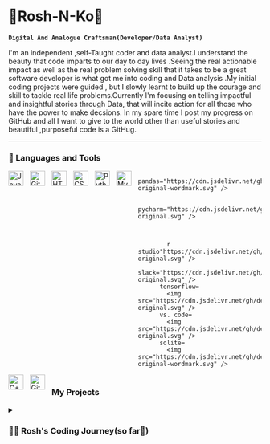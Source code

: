 # 🌊Rosh-N-Ko🤖 

**`Digital And Analogue Craftsman(Developer/Data Analyst)`**

I'm an independent ,self-Taught coder and data analyst.I understand the beauty that code imparts  to our day to day lives .Seeing the real actionable  impact as well as  the real problem solving skill that it takes to be a great software developer is what got me into coding and Data analysis .My initial coding projects were guided , but I slowly learnt to build up the courage and skill  to tackle real life problems.Currently I'm focusing on telling impactful and insightful stories through Data, that will incite action for all those who have the power to make decsions.
In my spare time 
I post my progress on GitHub and all I want to give to the world other than useful stories and beautiful ,purposeful code is a GitHug.


---

### 🧰 Languages and Tools

<img align="left" alt="Java" width="30px" style="padding-right:10px;" src="https://cdn.jsdelivr.net/gh/devicons/devicon/icons/java/java-original.svg"/>
<img align="left" alt="Git" width="30px" style="padding-right:10px;" src="https://cdn.jsdelivr.net/gh/devicons/devicon/icons/git/git-original.svg" />
<img align="left" alt="HTML" width="30px" style="padding-right:10px;" src="https://cdn.jsdelivr.net/gh/devicons/devicon/icons/html5/html5-plain.svg" />
<img align="left" alt="CSS" width="30px" style="padding-right:10px;" src="https://cdn.jsdelivr.net/gh/devicons/devicon/icons/css3/css3-plain.svg" />
<img align="left" alt="Python" width="30px" style="padding-right:10px;" src="https://cdn.jsdelivr.net/gh/devicons/devicon/icons/python/python-plain.svg" />

<img align="left" alt="My sql" width="30px" style="padding-right:10px;" 
src="https://cdn.jsdelivr.net/gh/devicons/devicon/icons/mysql/mysql-original-wordmark.svg" />

            pandas="https://cdn.jsdelivr.net/gh/devicons/devicon/icons/pandas/pandas-original-wordmark.svg" />
            
            pycharm="https://cdn.jsdelivr.net/gh/devicons/devicon/icons/pycharm/pycharm-original.svg" />
            
            
            
            r studio"https://cdn.jsdelivr.net/gh/devicons/devicon/icons/rstudio/rstudio-original.svg" />
            slack="https://cdn.jsdelivr.net/gh/devicons/devicon/icons/slack/slack-original.svg" />
          tensorflow=
            <img src="https://cdn.jsdelivr.net/gh/devicons/devicon/icons/tensorflow/tensorflow-original.svg" />
          vs. code=
            <img src="https://cdn.jsdelivr.net/gh/devicons/devicon/icons/vscode/vscode-original.svg" />
          sqlite=
            <img src="https://cdn.jsdelivr.net/gh/devicons/devicon/icons/sqlite/sqlite-original-wordmark.svg" />
          
          
          
          
          
<img align="left" alt="C++" width="30px" style="padding-right:10px;" src="https://cdn.jsdelivr.net/gh/devicons/devicon/icons/cplusplus/cplusplus-line.svg" />
<img align="left" alt="GitHub" width="30px" style="padding-right:10px;" src="https://cdn.jsdelivr.net/gh/devicons/devicon/icons/github/github-original.svg" />

#


#

### My Projects 


<details>
 <summary><h3>👨‍💻 Rosh's Coding Journey(so far🌠)</h3></summary ⛰️ 🏃‍♂️ 🚶
         
  I started my coding journey as a naive 3rd year Graduate  ,who decided to tinker with c++ code,as a challenge to see if it was possible for me to make real world applications .And 1 year later ,I'm still here,Typing , retyping , coding , compiling , debugging and finally running code.I know I'm not perfect , but I love solving problems and challenges
           
[website]: Still being polished
